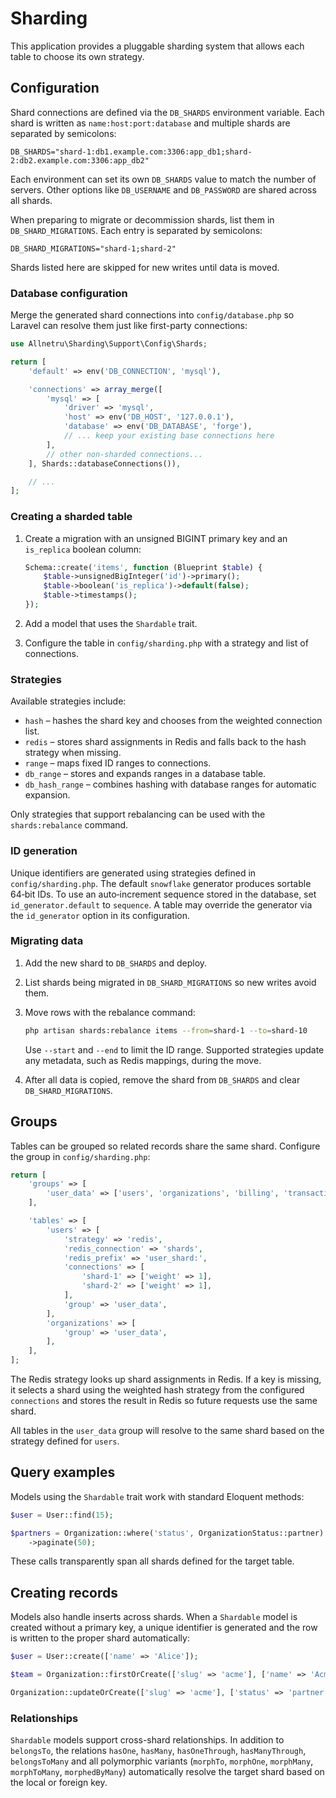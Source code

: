# Sharding

This application provides a pluggable sharding system that allows each table to choose its own strategy.

## Configuration

Shard connections are defined via the `DB_SHARDS` environment variable. Each shard is written as `name:host:port:database` and multiple shards are separated by semicolons:

```
DB_SHARDS="shard-1:db1.example.com:3306:app_db1;shard-2:db2.example.com:3306:app_db2"
```

Each environment can set its own `DB_SHARDS` value to match the number of servers. Other options like `DB_USERNAME` and `DB_PASSWORD` are shared across all shards.

When preparing to migrate or decommission shards, list them in `DB_SHARD_MIGRATIONS`. Each entry is separated by semicolons:

```
DB_SHARD_MIGRATIONS="shard-1;shard-2"
```

Shards listed here are skipped for new writes until data is moved.

### Database configuration

Merge the generated shard connections into `config/database.php` so Laravel can resolve them just like first-party connections:

```php
use Allnetru\Sharding\Support\Config\Shards;

return [
    'default' => env('DB_CONNECTION', 'mysql'),

    'connections' => array_merge([
        'mysql' => [
            'driver' => 'mysql',
            'host' => env('DB_HOST', '127.0.0.1'),
            'database' => env('DB_DATABASE', 'forge'),
            // ... keep your existing base connections here
        ],
        // other non-sharded connections...
    ], Shards::databaseConnections()),

    // ...
];
```

### Creating a sharded table

1. Create a migration with an unsigned BIGINT primary key and an `is_replica` boolean column:

   ```php
   Schema::create('items', function (Blueprint $table) {
       $table->unsignedBigInteger('id')->primary();
       $table->boolean('is_replica')->default(false);
       $table->timestamps();
   });
   ```

2. Add a model that uses the `Shardable` trait.
3. Configure the table in `config/sharding.php` with a strategy and list of connections.

### Strategies

Available strategies include:

- `hash` – hashes the shard key and chooses from the weighted connection list.
- `redis` – stores shard assignments in Redis and falls back to the hash strategy when missing.
- `range` – maps fixed ID ranges to connections.
- `db_range` – stores and expands ranges in a database table.
- `db_hash_range` – combines hashing with database ranges for automatic expansion.

Only strategies that support rebalancing can be used with the `shards:rebalance` command.

### ID generation

Unique identifiers are generated using strategies defined in `config/sharding.php`.
The default `snowflake` generator produces sortable 64‑bit IDs. To use an auto‑increment
sequence stored in the database, set `id_generator.default` to `sequence`.
A table may override the generator via the `id_generator` option in its configuration.

### Migrating data

1. Add the new shard to `DB_SHARDS` and deploy.
2. List shards being migrated in `DB_SHARD_MIGRATIONS` so new writes avoid them.
3. Move rows with the rebalance command:

   ```bash
   php artisan shards:rebalance items --from=shard-1 --to=shard-10
   ```

   Use `--start` and `--end` to limit the ID range. Supported strategies update any
   metadata, such as Redis mappings, during the move.

4. After all data is copied, remove the shard from `DB_SHARDS` and clear
   `DB_SHARD_MIGRATIONS`.

## Groups

Tables can be grouped so related records share the same shard. Configure the group in `config/sharding.php`:

```php
return [
    'groups' => [
        'user_data' => ['users', 'organizations', 'billing', 'transactions'],
    ],

    'tables' => [
        'users' => [
            'strategy' => 'redis',
            'redis_connection' => 'shards',
            'redis_prefix' => 'user_shard:',
            'connections' => [
                'shard-1' => ['weight' => 1],
                'shard-2' => ['weight' => 1],
            ],
            'group' => 'user_data',
        ],
        'organizations' => [
            'group' => 'user_data',
        ],
    ],
];
```

The Redis strategy looks up shard assignments in Redis. If a key is missing, it
selects a shard using the weighted hash strategy from the configured
`connections` and stores the result in Redis so future requests use the same
shard.

All tables in the `user_data` group will resolve to the same shard based on the strategy defined for `users`.

## Query examples

Models using the `Shardable` trait work with standard Eloquent methods:

```php
$user = User::find(15);

$partners = Organization::where('status', OrganizationStatus::partner)
    ->paginate(50);
```

These calls transparently span all shards defined for the target table.

## Creating records

Models also handle inserts across shards. When a `Shardable` model is created
without a primary key, a unique identifier is generated and the row is written
to the proper shard automatically:

```php
$user = User::create(['name' => 'Alice']);

$team = Organization::firstOrCreate(['slug' => 'acme'], ['name' => 'Acme']);

Organization::updateOrCreate(['slug' => 'acme'], ['status' => 'partner']);
```

### Relationships

`Shardable` models support cross-shard relationships. In addition to
`belongsTo`, the relations `hasOne`, `hasMany`, `hasOneThrough`,
`hasManyThrough`, `belongsToMany` and all polymorphic variants
(`morphTo`, `morphOne`, `morphMany`, `morphToMany`, `morphedByMany`)
automatically resolve the target shard based on the local or foreign
key.
